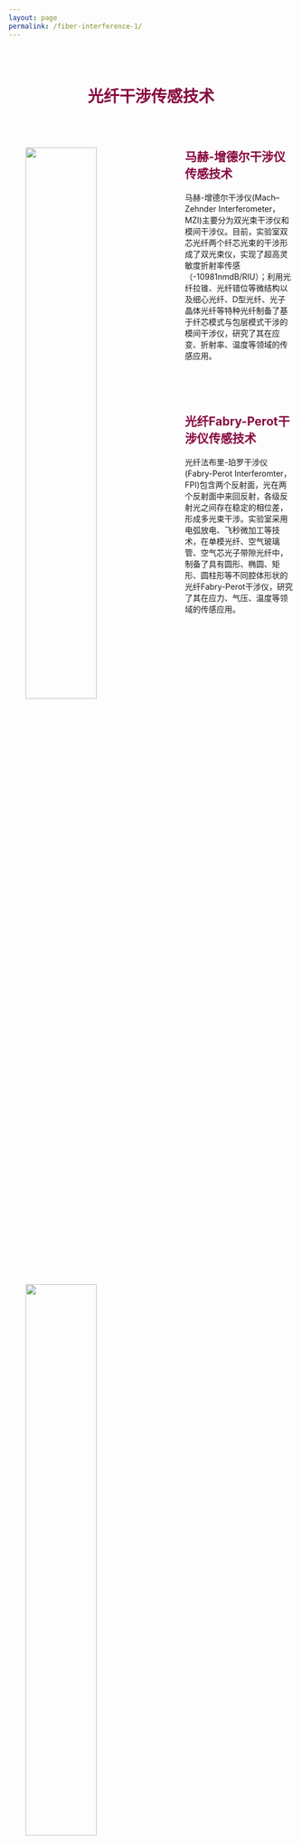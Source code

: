 ```yaml
---
layout: page
permalink: /fiber-interference-1/
---
```


<h1 style="color: #870A40; padding-top: 2.5rem; padding-bottom: 0.8rem; text-align:center;">光纤干涉传感技术</h1>

<div class="wrap clearfix">
    <img src="{{ site.baseurl }}/images/m-z-2.png" style="float: left; width: 50%; margin: 15px; padding: 15px;" >
    <h2 style="color: #870A40;padding-top: 1.9rem;">马赫-增德尔干涉仪传感技术</h2> 
    <ul>    
    马赫-增德尔干涉仪(Mach–Zehnder Interferometer，MZI)主要分为双光束干涉仪和模间干涉仪。目前，实验室双芯光纤两个纤芯光束的干涉形成了双光束仪，实现了超高灵敏度折射率传感（-10981nmdB/RIU）；利用光纤拉锥、光纤错位等微结构以及细心光纤、D型光纤、光子晶体光纤等特种光纤制备了基于纤芯模式与包层模式干涉的模间干涉仪，研究了其在应变、折射率、温度等领域的传感应用。
    <ul>
</div>

<br>

<div class="wrap clearfix">
    <img src="{{ site.baseurl }}/images/F-P.png" style="float: left; width: 50%; margin: 15px; padding: 15px;" >
    <h2 style="color: #870A40;padding-top: 1.9rem;">光纤Fabry-Perot干涉仪传感技术</h2> 
    <ul>
    光纤法布里-珀罗干涉仪(Fabry-Perot Interferomter，FPI)包含两个反射面，光在两个反射面中来回反射，各级反射光之间存在稳定的相位差，形成多光束干涉。实验室采用电弧放电、飞秒微加工等技术，在单模光纤、空气玻璃管、空气芯光子带隙光纤中，制备了具有圆形、椭圆、矩形、圆柱形等不同腔体形状的光纤Fabry-Perot干涉仪，研究了其在应力、气压、温度等领域的传感应用。
    </ul>
</div>

<br>



